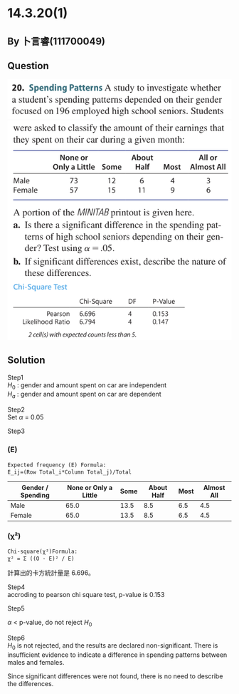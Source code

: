 # 14.3.20(1)

## By 卜言睿(111700049)

## Question
![image](https://github.com/HWTeng-Course/202402-Statistics/blob/main/Images/14.3.20.1.png)
![image](https://github.com/HWTeng-Course/202402-Statistics/blob/main/Images/14.3.20.2.png)

## Solution
Step1 \
$H_0$ : gender and amount spent on car are independent \
$H_a$ : gender and amount spent on car are dependent

Step2 \
Set $\alpha$ = 0.05

Step3 
###  (E)
```
Expected frequency (E) Formula:
E_ij=(Row Total_i*Column Total_j)/Total
```
| Gender / Spending    | None or Only a Little | Some | About Half | Most | Almost All |
|----------------------|-----------------------|------|------------|------|------------|
| Male                 | 65.0                  | 13.5 | 8.5        | 6.5  | 4.5        |
| Female               | 65.0                  | 13.5 | 8.5        | 6.5  | 4.5        |

###  (χ²)
```
Chi-square(χ²)Formula:
χ² = Σ ((O - E)² / E)
```
計算出的卡方統計量是 6.696。

Step4 \
accroding to pearson chi square test, p-value is 0.153

Step5 

$\alpha$ < p-value, do not reject $H_0$

Step6 \
$H_0$ is not rejected, and the results are declared non-significant. There is insufficient evidence to indicate a difference in spending patterns between males and females.

Since significant differences were not found, there is no need to describe the differences.


